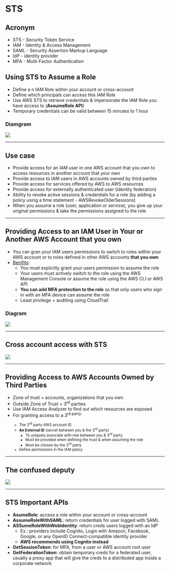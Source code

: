 # STS

## Acronym
* STS - Security Token Service
* IAM - Identity & Access Management
* SAML - Security Assertion Markup Language
* IdP - identity provider
* MFA - Multi-Factor Authentication

## Using STS to Assume a Role
* Define a n IAM Role within your account or cross-account
* Define which principals can access this IAM Role
* Use AWS STS to retrieve credentials & impersonate the IAM Role you have access to (**AssumeRole API**)
* Temporary credentials can be valid between 15 minutes to 1 hour

### Diamgram
[<img src="https://i.imgur.com/B88C7SI.png">](https://i.imgur.com/B88C7SI.png)

---

## Use case
* Provide access for an IAM user in one AWS account that you own to access resources in another account that your own
* Provide access to IAM users in AWS accounts owned by third parties
* Provide access for services offered by AWS to AWS resources
* Provide access for externally authenticated user (identity federation)
* Ability to revoke active sessions & credentials for a role (by adding a policy using a time statement - AWSRevokeOlderSessions)
* When you assume a role (user, application or service), you give up your original
  permissions & take the permissions assigned to the role
  
---

## Providing Access to an IAM User in Your or Another AWS Account that you own
* You can gran your IAM users permissions to switch to roles within your AWS account
  or to roles defined in other AWS accounts **that you own**
* <ins>Benifits</ins>: 
   * You must explicitly grant your users permission to assume the role
   * Your users must actively switch to the role using the AWS Management Console or assume
    the role using the AWS CLI or AWS API
   * **You can add MFA protection to the role** so that only users who sign in with an MFA
    device can assume the role
   * Least privilege + auditing using CloudTrail
  
### Diagram
[<img src="https://i.imgur.com/PhPzF49.png">](https://i.imgur.com/PhPzF49.png)

---

## Cross account access with STS
[<img src="https://i.imgur.com/FKNoSem.png">](https://i.imgur.com/FKNoSem.png)

---

## Providing Access to AWS Accounts Owned by Third Parties
* Zone of trust = accounts, organizations that you own 
* Outside Zone of Trust = 3<sup>rd</sup> parties
* Use IAM Access Analyzer to find out which resources are exposed
* For granting access to a 3<sup>rd party:
  * The 3<sup>rd</sup> party AWS account ID
  * **An External ID** (secret between you & the 3<sup>rd</sup> party)
    * To uniquely associate with role between you & 3<sup>rd</sup> party
    * Must be provided when defining the trust & when assuming the role
    * Must be chosen by the 3<sup>rd</sup> party
  * Define permissions in the IAM policy
  
---

## The confused deputy
[<img src="https://i.imgur.com/k1BI4am.png">](https://i.imgur.com/k1BI4am.png)

---

## STS Important APIs
* **AsumeRole**: access a role within your account or cross-account
* **AssumeRoleWithSAML**: return credentials for user logged with SAML
* **ASSumeRoleWithWebIdentity**: return creds users logged with an IdP
  * Ex.: providers include Cognito, Login with Amazon, Facebook, Google, or any OpenID
    Connect-compatible identity provider
  * **AWS recommends using Cognito instead**
* **GetSessionToken**: for MFA, from a user or AWS account root user
* **GetFederationToken**: obtain temporary creds for a federated user, usually a proxy app
  that will give the creds to a distributed app inside a corporate network
